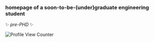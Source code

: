 ### homepage of a soon-to-be-(under)graduate engineering student
 ✨ _pre-PHD_ ✨ 
<!--START_SECTION:badges-->

![Profile View Counter](https://komarev.com/ghpvc/?username=melasq)

<!--END_SECTION:badges-->
